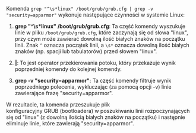 Komenda `grep "^\s*linux" /boot/grub/grub.cfg | grep -v "security=apparmor"` wykonuje następujące czynności w systemie Linux:

1. **grep "^\s*linux" /boot/grub/grub.cfg**: Ta część komendy wyszukuje linie w pliku `/boot/grub/grub.cfg`, które zaczynają się od słowa "linux", przy czym może zawierać dowolną ilość białych znaków na początku linii. Znak `^` oznacza początek linii, a `\s*` oznacza dowolną ilość białych znaków (np. spacji lub tabulatorów) przed słowem "linux".
  
2. **|**: To jest operator przekierowania potoku, który przekazuje wynik poprzedniej komendy do kolejnej komendy.
  
3. **grep -v "security=apparmor"**: Ta część komendy filtruje wynik poprzedniego polecenia, wykluczając (za pomocą opcji -v) linie zawierające frazę "security=apparmor".
  

W rezultacie, ta komenda przeszukuje plik konfiguracyjny GRUB (bootloadera) w poszukiwaniu linii rozpoczynających się od "linux" (z dowolną ilością białych znaków na początku) i następnie eliminuje linie, które zawierają "security=apparmor".
